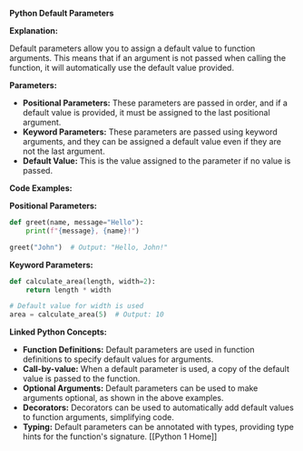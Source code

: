 **Python Default Parameters**

**Explanation:**

Default parameters allow you to assign a default value to function arguments. This means that if an argument is not passed when calling the function, it will automatically use the default value provided.

**Parameters:**

* **Positional Parameters:** These parameters are passed in order, and if a default value is provided, it must be assigned to the last positional argument.
* **Keyword Parameters:** These parameters are passed using keyword arguments, and they can be assigned a default value even if they are not the last argument.
* **Default Value:** This is the value assigned to the parameter if no value is passed.

**Code Examples:**

**Positional Parameters:**

```python
def greet(name, message="Hello"):
    print(f"{message}, {name}!")

greet("John")  # Output: "Hello, John!"
```

**Keyword Parameters:**

```python
def calculate_area(length, width=2):
    return length * width

# Default value for width is used
area = calculate_area(5)  # Output: 10
```

**Linked Python Concepts:**

* **Function Definitions:** Default parameters are used in function definitions to specify default values for arguments.
* **Call-by-value:** When a default parameter is used, a copy of the default value is passed to the function.
* **Optional Arguments:** Default parameters can be used to make arguments optional, as shown in the above examples.
* **Decorators:** Decorators can be used to automatically add default values to function arguments, simplifying code.
* **Typing:** Default parameters can be annotated with types, providing type hints for the function's signature.
[[Python 1 Home]]